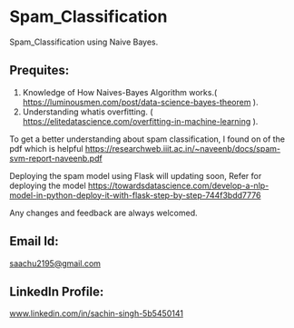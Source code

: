 # Spam_Classification
Spam_Classification using Naive Bayes.


## Prequites:
1. Knowledge of How Naives-Bayes Algorithm works.( https://luminousmen.com/post/data-science-bayes-theorem ).
2. Understanding whatis overfitting. ( https://elitedatascience.com/overfitting-in-machine-learning ).


To get a better understanding about spam classification, I found on of the pdf which is helpful https://researchweb.iiit.ac.in/~naveenb/docs/spam-svm-report-naveenb.pdf

Deploying the spam model using Flask will updating soon, Refer for deploying the model https://towardsdatascience.com/develop-a-nlp-model-in-python-deploy-it-with-flask-step-by-step-744f3bdd7776

Any changes and feedback are always welcomed. 
## Email Id: 
saachu2195@gmail.com

## LinkedIn Profile: 
www.linkedin.com/in/sachin-singh-5b5450141

